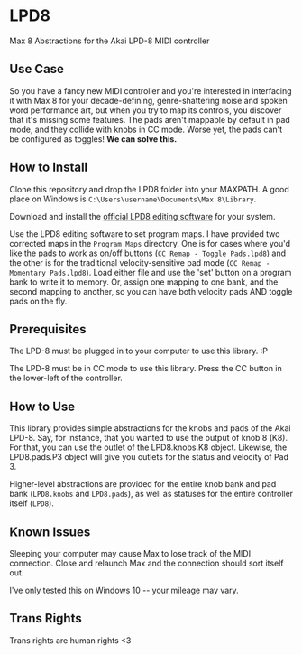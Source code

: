 # LPD8
 Max 8 Abstractions for the Akai LPD-8 MIDI controller


## Use Case
So you have a fancy new MIDI controller and you're interested in interfacing it with Max 8 for your decade-defining, genre-shattering noise and spoken word performance art, but when you try to map its controls, you discover that it's missing some features. The pads aren't mappable by default in pad mode, and they collide with knobs in CC mode. Worse yet, the pads can't be configured as toggles! **We can solve this.**


## How to Install
Clone this repository and drop the LPD8 folder into your MAXPATH. A good place on Windows is `C:\Users\username\Documents\Max 8\Library`.

Download and install the [official LPD8 editing software](https://www.akaipro.com/lpd8) for your system. 

Use the LPD8 editing software to set program maps. I have provided two corrected maps in the `Program Maps` directory. One is for cases where you'd like the pads to work as on/off buttons (`CC Remap - Toggle Pads.lpd8`) and the other is for the traditional velocity-sensitive pad mode (`CC Remap - Momentary Pads.lpd8`). Load either file and use the 'set' button on a program bank to write it to memory. Or, assign one mapping to one bank, and the second mapping to another, so you can have both velocity pads AND toggle pads on the fly. 
    

## Prerequisites
The LPD-8 must be plugged in to your computer to use this library. :P

The LPD-8 must be in CC mode to use this library. Press the CC button in the lower-left of the controller.


## How to Use
This library provides simple abstractions for the knobs and pads of the Akai LPD-8. Say, for instance, that you wanted to use the output of knob 8 (K8). For that, you can use the outlet of the LPD8.knobs.K8 object. Likewise, the LPD8.pads.P3 object will give you outlets for the status and velocity of Pad 3.

Higher-level abstractions are provided for the entire knob bank and pad bank (`LPD8.knobs` and `LPD8.pads`), as well as statuses for the entire controller itself (`LPD8`). 
  
  
## Known Issues
Sleeping your computer may cause Max to lose track of the MIDI connection. Close and relaunch Max and the connection should sort itself out. 
  
I've only tested this on Windows 10 -- your mileage may vary.   
  
  
## Trans Rights
Trans rights are human rights <3